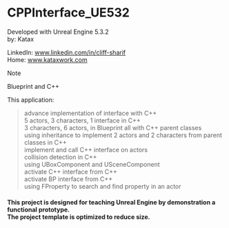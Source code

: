 # CPPInterface_UE532
Developed with Unreal Engine 5.3.2  <br> 
by: Katax

LinkedIn: www.linkedin.com/in/cliff-sharif<br> 
Home: www.kataxwork.com<br> 

> [!NOTE]
> Blueprint and C++

This application:

>advance implementation of interface with C++ <br> 
>5 actors, 3 characters, 1 interface in C++  <br>
>3 characters, 6 actors, in Blueprint all with C++ parent classes  <br>
>using inheritance to implement 2 actors and 2 characters from parent classes in C++<br>
>implement and call C++ interface on actors<br>
>collision detection in C++ <br>
>using UBoxComponent and USceneComponent <br>
>activate C++ interface from C++ <br>
>activate BP interface from C++ <br>
>using FProperty to search and find property in an actor <br>


<h4> This project is designed for teaching Unreal Engine by demonstration a functional prototype. <br> The project template is optimized to reduce size.  </h4>


